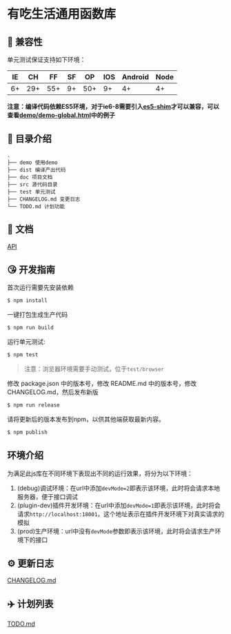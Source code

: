 <!--
 * @Date: 2020-04-09 11:06:01
 * @LastEditors: JOU(wx: huzhen555)
 * @LastEditTime: 2020-09-26 14:25:38
 -->
# 有吃生活通用函数库

## :pill: 兼容性
单元测试保证支持如下环境：

| IE   | CH   | FF   | SF   | OP   | IOS  | Android   | Node  |
| ---- | ---- | ---- | ---- | ---- | ---- | ---- | ----- |
| 6+   | 29+ | 55+  | 9+   | 50+  | 9+   | 4+   | 4+ |

**注意：编译代码依赖ES5环境，对于ie6-8需要引入[es5-shim](http://github.com/es-shims/es5-shim/)才可以兼容，可以查看[demo/demo-global.html](./demo/demo-global.html)中的例子**

## :open_file_folder: 目录介绍

```
.
├── demo 使用demo
├── dist 编译产出代码
├── doc 项目文档
├── src 源代码目录
├── test 单元测试
├── CHANGELOG.md 变更日志
└── TODO.md 计划功能
```

## :bookmark_tabs: 文档
[API](./doc/api.md)

## :kissing_heart: 开发指南
首次运行需要先安装依赖

```bash
$ npm install
```

一键打包生成生产代码

```bash
$ npm run build
```

运行单元测试:

```bash
$ npm test
```

> 注意：浏览器环境需要手动测试，位于`test/browser`

修改 package.json 中的版本号，修改 README.md 中的版本号，修改 CHANGELOG.md，然后发布新版

```bash
$ npm run release
```
请将更新后的版本发布到npm，以供其他端获取最新内容。

```bash
$ npm publish
```

## 环境介绍
为满足此js库在不同环境下表现出不同的运行效果，将分为以下环境：
1. (debug)调试环境：在url中添加`devMode=2`即表示该环境，此时将会请求本地服务器，便于接口调试
2. (plugin-dev)插件开发环境：在url中添加`devMode=1`即表示该环境，此时将会请求`http://localhost:18001`，这个地址表示在插件开发环境下对真实请求的模拟
3. (prod)生产环境：url中没有`devMode`参数即表示该环境，此时将会请求生产环境下的接口

## :gear: 更新日志
[CHANGELOG.md](./CHANGELOG.md)

## :airplane: 计划列表
[TODO.md](./TODO.md)
